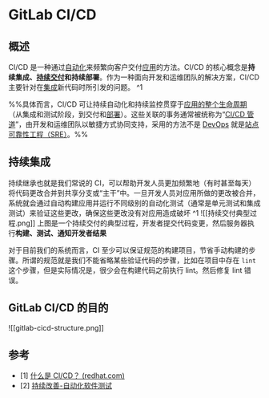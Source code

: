 # GitLab CI/CD
## 概述

CI/CD 是一种通过[自动化](https://www.redhat.com/zh/topics/cloud-native-apps/why-choose-red-hat-cloud-native?cicd=32h281b)来频繁向客户交付[应用](https://www.redhat.com/zh/topics/cloud-native-apps?percmp=7013a0000034e7YAAQ&cicd=32h281b)的方法。CI/CD 的核心概念是**持续集成、[持续交付](https://www.redhat.com/zh/topics/devops/what-is-continuous-delivery?cicd=32h281b)和持续部署**。作为一种面向开发和运维团队的解决方案，CI/CD 主要针对在[集成](https://www.redhat.com/zh/topics/integration?cicd=32h281b)新代码时所引发的问题。 ^1


%%具体而言，CI/CD 可让持续自动化和持续监控贯穿于[应用的整个生命周期](https://www.redhat.com/zh/topics/devops/what-is-application-lifecycle-management-alm?cicd=32h281b)（从集成和测试阶段，到交付和[部署](https://www.redhat.com/zh/topics/automation/what-is-deployment-automation?cicd=32h281b)）。这些关联的事务通常被统称为“[CI/CD 管道](https://www.redhat.com/zh/topics/devops/what-cicd-pipeline?cicd=32h281b)”，由开发和运维团队以敏捷方式协同支持，采用的方法不是 [DevOps](https://www.redhat.com/zh/topics/devops?cicd=32h281b) 就是[站点可靠性工程（SRE）](https://www.redhat.com/zh/topics/devops/what-is-sre?cicd=32h281b)。%%

## 持续集成
持续继承也就是我们常说的 CI，可以帮助开发人员更加频繁地（有时甚至每天）将代码更改合并到共享分支或“主干”中。一旦开发人员对应用所做的更改被合并，系统就会通过自动构建应用并运行不同级别的自动化测试（通常是单元测试和集成测试）来验证这些更改，确保这些更改没有对应用造成破坏 ^1
![[持续交付典型过程.png]]
上图是一个持续交付的典型过程，开发者提交代码变更，然后服务器执行**构建、测试、通知开发者结果**

对于目前我们的系统而言，CI 至少可以保证规范的构建项目，节省手动构建的步骤。所谓的规范就是我们不能省略某些验证代码的步骤，比如在项目中存在 `lint` 这个步骤，但是实际情况是，很少会在构建代码之前执行 lint。然后修复 lint 错误。



## GitLab CI/CD 的目的


![[gitlab-cicd-structure.png]]



## 参考
* \[1\] [什么是 CI/CD？ (redhat.com)](https://www.redhat.com/zh/topics/devops/what-is-ci-cd)
* \[2\] [持续改善-自动化软件测试](https://pepgotesting.com/)
